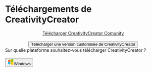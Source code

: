 # Téléchargements de CreativityCreator
<link href='https://superatraction.github.io/Css/Base.css' rel='stylesheet' type='text/css'/><link href="https://superatraction.github.io/JQuery/jquery-ui.css" rel="stylesheet">
<center><a href="Windows/" class="BLR">Télécharger CreativityCreator Comunity</a><br><br>
<button class="BLR" onClick="Custo()">Télécharger une version customisée de CreativityCreator</button></center>

<div id="Custom">Sur quelle plateforme souhaitez-vous télécharger CreativityCreator ?<br><br><button class="BLR" onClick="$('#Custom').dialog('close');location.href='Windows'"><img src='Windows.png' width=20 height=20/>Windows</button></div>

<script src="index.js"></script>
<script src="https://superatraction.github.io/JQuery/external/jquery/jquery.js"></script>
<script src="https://superatraction.github.io/JQuery/jquery-ui.js"></script>